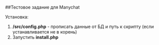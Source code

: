 ##Тестовое задание для Manychat

Установка:

1) **/src/config.php** - прописать данные от БД и путь к скрипту (если устанавливается не в корень)
2) Запустить **install.php**